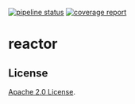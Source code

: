 [![pipeline status](https://gitlab.iwstudio.hu/u-foka/reactor/badges/master/pipeline.svg)](https://gitlab.iwstudio.hu/u-foka/reactor/commits/master)
[![coverage report](https://gitlab.iwstudio.hu/u-foka/reactor/badges/master/coverage.svg)](https://gitlab.iwstudio.hu/u-foka/reactor/commits/master)

reactor
=======

License
-------
[Apache 2.0 License](http://www.apache.org/licenses/LICENSE-2.0).